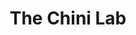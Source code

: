 ---
title: The Chini Lab
type: landing

sections:
  - block: hero
    content:
      text: |
        <div style="text-align: center; margin-bottom: 1.5em;">
          <img src="/media/neural_activity.gif" alt="Neonatal neural activity" style="max-width:90%; border-radius: 18px; box-shadow: 0 4px 18px #0006;">
        </div>
        <br>
        <div style="font-size:75%;">
        Neurons usually “talk” by sending quick electric signals called spikes. If I asked you to picture your brain falling completely silent for multiple seconds, 
        you might think of coma, anesthesia, or even death. Yet, silence is how every brain starts out.
        The video above captures the real-time activity of hundreds of neurons in a healthy young mouse. Each flash is a spike, a rare event breaking through an endless ocean of silence. 
        These long silent phases are a hallmark of early brain development, and it’s just one of the many mysteries that make this period so fascinating. This is what we study in the Chini lab.
        </div>
---